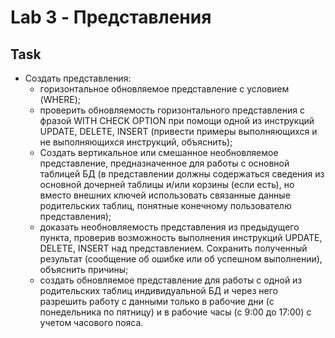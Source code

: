 # Lab 3 - Представления

## Task

- Создать представления:
  - горизонтальное обновляемое представление с условием (WHERE);
  - проверить обновляемость горизонтального представления с фразой WITH CHECK OPTION при помощи одной из инструкций UPDATE, DELETE, INSERT (привести примеры выполняющихся и не выполняющихся инструкций, объяснить);
  - Создать вертикальное или смешанное необновляемое представление, предназначенное для работы с основной таблицей БД (в представлении должны содержаться сведения из основной дочерней таблицы и/или корзины (если есть), но вместо внешних ключей использовать связанные данные родительских таблиц, понятные конечному пользователю представления);
  - доказать необновляемость представления из предыдущего пункта, проверив возможность выполнения инструкций UPDATE, DELETE, INSERT над представлением. Сохранить полученный результат (сообщение об ошибке или об успешном выполнении), объяснить причины;
  - cоздать обновляемое представление для работы с одной из родительских таблиц индивидуальной БД и через него разрешить работу с данными только в рабочие дни (с понедельника по пятницу) и в рабочие часы (с 9:00 до 17:00) с учетом часового пояса.

